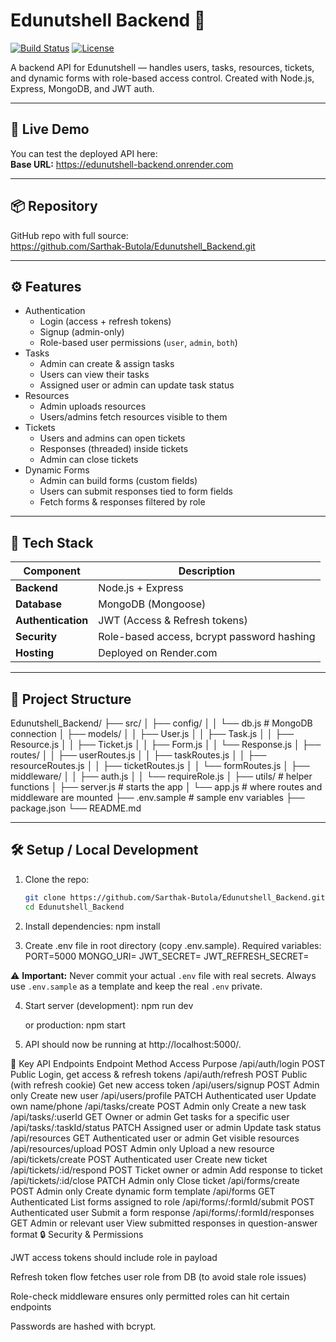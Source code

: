 # Edunutshell Backend 🌱

[![Build Status](https://img.shields.io/badge/build-passing-brightgreen)]()
[![License](https://img.shields.io/badge/license-MIT-blue)]()

A backend API for Edunutshell — handles users, tasks, resources, tickets, and dynamic forms with role-based access control. Created with Node.js, Express, MongoDB, and JWT auth.

---

## 📍 Live Demo

You can test the deployed API here:  
**Base URL:** https://edunutshell-backend.onrender.com

---

## 📦 Repository

GitHub repo with full source:  
https://github.com/Sarthak-Butola/Edunutshell_Backend.git

---

## ⚙️ Features

- Authentication  
  - Login (access + refresh tokens)  
  - Signup (admin-only)  
  - Role-based user permissions (`user`, `admin`, `both`)  
- Tasks  
  - Admin can create & assign tasks  
  - Users can view their tasks  
  - Assigned user or admin can update task status  
- Resources  
  - Admin uploads resources  
  - Users/admins fetch resources visible to them  
- Tickets  
  - Users and admins can open tickets  
  - Responses (threaded) inside tickets  
  - Admin can close tickets  
- Dynamic Forms  
  - Admin can build forms (custom fields)  
  - Users can submit responses tied to form fields  
  - Fetch forms & responses filtered by role  

---

## 🧱 Tech Stack

| Component | Description |
|-----------|-------------|
| **Backend** | Node.js + Express |
| **Database** | MongoDB (Mongoose) |
| **Authentication** | JWT (Access & Refresh tokens) |
| **Security** | Role-based access, bcrypt password hashing |
| **Hosting** | Deployed on Render.com |

---

## 📂 Project Structure

Edunutshell_Backend/
├── src/
│ ├── config/
│ │ └── db.js # MongoDB connection
│ ├── models/
│ │ ├── User.js
│ │ ├── Task.js
│ │ ├── Resource.js
│ │ ├── Ticket.js
│ │ ├── Form.js
│ │ └── Response.js
│ ├── routes/
│ │ ├── userRoutes.js
│ │ ├── taskRoutes.js
│ │ ├── resourceRoutes.js
│ │ ├── ticketRoutes.js
│ │ └── formRoutes.js
│ ├── middleware/
│ │ ├── auth.js
│ │ └── requireRole.js
│ ├── utils/ # helper functions
│ ├── server.js # starts the app
│ └── app.js # where routes and middleware are mounted
├── .env.sample # sample env variables
├── package.json
└── README.md


---

## 🛠️ Setup / Local Development

1. Clone the repo:

   ```bash
   git clone https://github.com/Sarthak-Butola/Edunutshell_Backend.git
   cd Edunutshell_Backend

2. Install dependencies:
    npm install

3. Create .env file in root directory (copy .env.sample). Required variables:
    PORT=5000
    MONGO_URI=<replace-with-your-secret>
    JWT_SECRET=<your-access-token-secret>
    JWT_REFRESH_SECRET=<your-refresh-token-secret>

⚠️ **Important:** Never commit your actual `.env` file with real secrets. Always use `.env.sample` as a template and keep the real `.env` private.

4. Start server (development):
    npm run dev

   or production:
   npm start

5. API should now be running at http://localhost:5000/.

📌 Key API Endpoints
Endpoint	Method	Access	Purpose
/api/auth/login	POST	Public	Login, get access & refresh tokens
/api/auth/refresh	POST	Public (with refresh cookie)	Get new access token
/api/users/signup	POST	Admin only	Create new user
/api/users/profile	PATCH	Authenticated user	Update own name/phone
/api/tasks/create	POST	Admin only	Create a new task
/api/tasks/:userId	GET	Owner or admin	Get tasks for a specific user
/api/tasks/:taskId/status	PATCH	Assigned user or admin	Update task status
/api/resources	GET	Authenticated user or admin	Get visible resources
/api/resources/upload	POST	Admin only	Upload a new resource
/api/tickets/create	POST	Authenticated user	Create new ticket
/api/tickets/:id/respond	POST	Ticket owner or admin	Add response to ticket
/api/tickets/:id/close	PATCH	Admin only	Close ticket
/api/forms/create	POST	Admin only	Create dynamic form template
/api/forms	GET	Authenticated	List forms assigned to role
/api/forms/:formId/submit	POST	Authenticated user	Submit a form response
/api/forms/:formId/responses	GET	Admin or relevant user	View submitted responses in question-answer format
🔒 Security & Permissions

JWT access tokens should include role in payload

Refresh token flow fetches user role from DB (to avoid stale role issues)

Role-check middleware ensures only permitted roles can hit certain endpoints

Passwords are hashed with bcrypt.